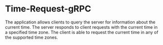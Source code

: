 # Time-Request-gRPC
The application allows clients to query the server for information about the current time. The server responds to client requests with the current time in a specified time zone. The client is able to request the current time in any of the supported time zones.
